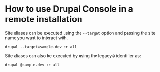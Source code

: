 # How to use Drupal Console in a remote installation

Site aliases can be executed using the `--target` option and passing the site name you want to interact with.
  
```
drupal --target=sample.dev cr all
```

Site aliases can also be executed by using the legacy `@` identifier as:

```
drupal @sample.dev cr all
```  
